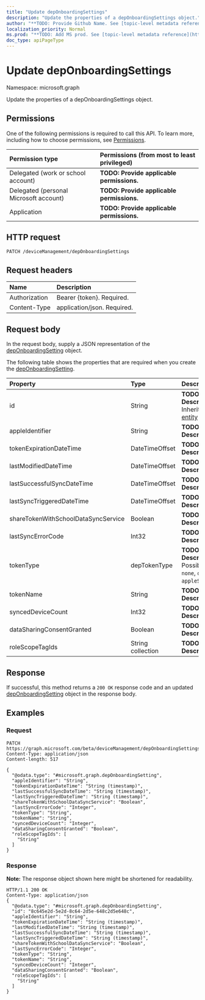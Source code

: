 ```yaml
---
title: "Update depOnboardingSettings"
description: "Update the properties of a depOnboardingSettings object."
author: "**TODO: Provide Github Name. See [topic-level metadata reference](https://msgo.azurewebsites.net/add/document/guidelines/metadata.html#topic-level-metadata)**"
localization_priority: Normal
ms.prod: "**TODO: Add MS prod. See [topic-level metadata reference](https://msgo.azurewebsites.net/add/document/guidelines/metadata.html#topic-level-metadata)**"
doc_type: apiPageType
---
```


# Update depOnboardingSettings

Namespace: microsoft.graph

Update the properties of a depOnboardingSettings object.

## Permissions
One of the following permissions is required to call this API. To learn more, including how to choose permissions, see [Permissions](/concepts/permissions-reference.md).

|Permission type|Permissions (from most to least privileged)|
|:---|:---|
|Delegated (work or school account)|**TODO: Provide applicable permissions.**|
|Delegated (personal Microsoft account)|**TODO: Provide applicable permissions.**|
|Application|**TODO: Provide applicable permissions.**|

## HTTP request

<!-- {
  "blockType": "ignored"
}
-->
``` http
PATCH /deviceManagement/depOnboardingSettings
```

## Request headers
|Name|Description|
|:---|:---|
|Authorization|Bearer {token}. Required.|
|Content-Type|application/json. Required.|

## Request body
In the request body, supply a JSON representation of the [depOnboardingSetting](../resources/deponboardingsetting.md) object.

The following table shows the properties that are required when you create the [depOnboardingSetting](../resources/deponboardingsetting.md).

|Property|Type|Description|
|:---|:---|:---|
|id|String|**TODO: Add Description** Inherited from [entity](../resources/entity.md)|
|appleIdentifier|String|**TODO: Add Description**|
|tokenExpirationDateTime|DateTimeOffset|**TODO: Add Description**|
|lastModifiedDateTime|DateTimeOffset|**TODO: Add Description**|
|lastSuccessfulSyncDateTime|DateTimeOffset|**TODO: Add Description**|
|lastSyncTriggeredDateTime|DateTimeOffset|**TODO: Add Description**|
|shareTokenWithSchoolDataSyncService|Boolean|**TODO: Add Description**|
|lastSyncErrorCode|Int32|**TODO: Add Description**|
|tokenType|depTokenType|**TODO: Add Description**. Possible values are: `none`, `dep`, `appleSchoolManager`.|
|tokenName|String|**TODO: Add Description**|
|syncedDeviceCount|Int32|**TODO: Add Description**|
|dataSharingConsentGranted|Boolean|**TODO: Add Description**|
|roleScopeTagIds|String collection|**TODO: Add Description**|



## Response

If successful, this method returns a `200 OK` response code and an updated [depOnboardingSetting](../resources/deponboardingsetting.md) object in the response body.

## Examples

### Request
<!-- {
  "blockType": "request",
  "name": "update_deponboardingsettings"
}
-->
``` http
PATCH https://graph.microsoft.com/beta/deviceManagement/depOnboardingSettings
Content-Type: application/json
Content-length: 517

{
  "@odata.type": "#microsoft.graph.depOnboardingSetting",
  "appleIdentifier": "String",
  "tokenExpirationDateTime": "String (timestamp)",
  "lastSuccessfulSyncDateTime": "String (timestamp)",
  "lastSyncTriggeredDateTime": "String (timestamp)",
  "shareTokenWithSchoolDataSyncService": "Boolean",
  "lastSyncErrorCode": "Integer",
  "tokenType": "String",
  "tokenName": "String",
  "syncedDeviceCount": "Integer",
  "dataSharingConsentGranted": "Boolean",
  "roleScopeTagIds": [
    "String"
  ]
}
```

### Response
**Note:** The response object shown here might be shortened for readability.
<!-- {
  "blockType": "response",
  "truncated": true
}
-->
``` http
HTTP/1.1 200 OK
Content-Type: application/json
{
  "@odata.type": "#microsoft.graph.depOnboardingSetting",
  "id": "8c645e2d-5e2d-8c64-2d5e-648c2d5e648c",
  "appleIdentifier": "String",
  "tokenExpirationDateTime": "String (timestamp)",
  "lastModifiedDateTime": "String (timestamp)",
  "lastSuccessfulSyncDateTime": "String (timestamp)",
  "lastSyncTriggeredDateTime": "String (timestamp)",
  "shareTokenWithSchoolDataSyncService": "Boolean",
  "lastSyncErrorCode": "Integer",
  "tokenType": "String",
  "tokenName": "String",
  "syncedDeviceCount": "Integer",
  "dataSharingConsentGranted": "Boolean",
  "roleScopeTagIds": [
    "String"
  ]
}
```

